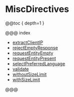 <a id="miscdirectives-java"></a>
# MiscDirectives

@@toc { depth=1 }

@@@ index

* [extractClientIP](extractClientIP.md)
* [rejectEmptyResponse](rejectEmptyResponse.md)
* [requestEntityEmpty](requestEntityEmpty.md)
* [requestEntityPresent](requestEntityPresent.md)
* [selectPreferredLanguage](selectPreferredLanguage.md)
* [validate](validate.md)
* [withoutSizeLimit](withoutSizeLimit.md)
* [withSizeLimit](withSizeLimit.md)

@@@
